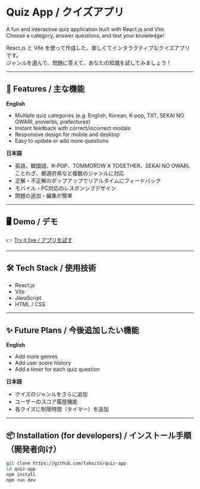# Quiz App / クイズアプリ

A fun and interactive quiz application built with React.js and Vite.  
Choose a category, answer questions, and test your knowledge!

React.js と Vite を使って作成した、楽しくてインタラクティブなクイズアプリです。  
ジャンルを選んで、問題に答えて、あなたの知識を試してみましょう！

---

## 🚀 Features / 主な機能

**English**
- Multiple quiz categories (e.g. English, Korean, K-pop, TXT, SEKAI NO OWARI, proverbs, prefectures)
- Instant feedback with correct/incorrect modals
- Responsive design for mobile and desktop
- Easy to update or add more questions

**日本語**
- 英語、韓国語、K-POP、TOMMOROW X TOGETHER、SEKAI NO OWARI、ことわざ、都道府県など複数のジャンルに対応
- 正解・不正解のポップアップでリアルタイムにフィードバック
- モバイル・PC対応のレスポンシブデザイン
- 問題の追加・編集が簡単

---

## 🖥️ Demo / デモ

👉 [Try it live / アプリを試す](https://quiz-app-umber-xi.vercel.app)

---

## 🛠️ Tech Stack / 使用技術

- React.js  
- Vite  
- JavaScript  
- HTML / CSS  

---

## ✨ Future Plans / 今後追加したい機能

**English**
- Add more genres
- Add user score history
- Add a timer for each quiz question

**日本語**
- クイズのジャンルをさらに追加
- ユーザーのスコア履歴機能
- 各クイズに制限時間（タイマー）を追加

---

## 📦 Installation (for developers) / インストール手順（開発者向け）

```bash
git clone https://github.com/tahoito/quiz-app
cd quiz-app
npm install
npm run dev
